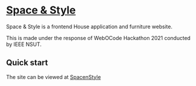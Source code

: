 # [Space & Style](https://spacenstyle-bug-busters.netlify.app/)
Space & Style is a frontend House application and furniture website.

This is made under the response of WebOCode Hackathon 2021 
conducted by IEEE NSUT.

## Quick start

The site can be viewed at [SpacenStyle](https://spacenstyle-bug-busters.netlify.app/)


